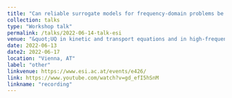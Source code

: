 ```yaml
---
title: "Can reliable surrogate models for frequency-domain problems be both non-intrusive and cheap to build?"
collection: talks
type: "Workshop talk"
permalink: /talks/2022-06-14-talk-esi
venue: "&quot;UQ in kinetic and transport equations and in high-frequency wave propagation&quot; ESI workshop"
date: 2022-06-13
date2: 2022-06-17
location: "Vienna, AT"
label: "other"
linkvenue: https://www.esi.ac.at/events/e426/
link: https://www.youtube.com/watch?v=gd_efI5hSnM
linkname: "recording"
---
```

